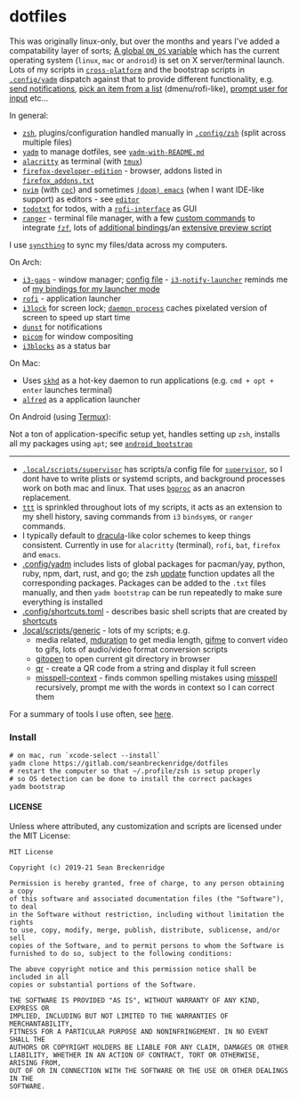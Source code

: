 # dotfiles

This was originally linux-only, but over the months and years I've added a compatability layer of sorts; [A global `ON_OS` variable](.profile) which has the current operating system (`linux`, `mac` or `android`) is set on X server/terminal launch. Lots of my scripts in [`cross-platform`](.local/scripts/cross-platform) and the bootstrap scripts in [`.config/yadm`](.config/yadm) dispatch against that to provide different functionality, e.g. [send notifications](.local/scripts/cross-platform/notify), [pick an item from a list](.local/scripts/cross-platform/picker) (dmenu/rofi-like), [prompt user for input](.local/scripts/cross-platform/input-dialog) etc...

In general:

- [`zsh`](http://zsh.sourceforge.net/), plugins/configuration handled manually in [`.config/zsh`](.config/zsh) (split across multiple files)
- [`yadm`](https://yadm.io) to manage dotfiles, see [`yadm-with-README.md`](.config/yadm/yadm-with-README.md)
- [`alacritty`](https://github.com/alacritty/alacritty) as terminal (with [`tmux`](https://github.com/tmux/tmux))
- [`firefox-developer-edition`](https://www.archlinux.org/packages/community/x86_64/firefox-developer-edition/) - browser, addons listed in [`firefox_addons.txt`](./.local/share/firefox_addons.txt)
- [`nvim`](https://neovim.io/) (with [`coc`](https://github.com/neoclide/coc.nvim)) and sometimes [`(doom) emacs`](https://github.com/hlissner/doom-emacs) (when I want IDE-like support) as editors - see [`editor`](.local/scripts/cross-platform/editor)
- [`todotxt`](http://todotxt.org/) for todos, with a [`rofi-interface`](.local/scripts/generic/todo-prompt) as GUI
- [`ranger`](https://github.com/ranger/ranger) - terminal file manager, with a few [custom commands](.config/ranger/commands.py) to integrate [`fzf`](https://github.com/junegunn/fzf), lots of [additional bindings](.config/ranger/rc.conf)/an [extensive preview script](.config/ranger/scope.sh)

I use [`syncthing`](https://github.com/syncthing/syncthing) to sync my files/data across my computers.

On Arch:

- [`i3-gaps`](https://github.com/Airblader/i3) - window manager; [config file](.config/i3/config) - [`i3-notify-launcher`](https://sean.fish/d/i3-notify-launcher?dark) reminds me of [my bindings for my launcher mode](https://i.imgur.com/m6q3L37.png)
- [`rofi`](https://github.com/davatorium/rofi) - application launcher
- [`i3lock`](https://i3wm.org/i3lock/) for screen lock; [`daemon process`](.local/scripts/cross-platform/lock-screen) caches pixelated version of screen to speed up start time
- [`dunst`](https://dunst-project.org/) for notifications
- [`picom`](https://github.com/yshui/picom) for window compositing
- [`i3blocks`](https://github.com/vivien/i3blocks) as a status bar

On Mac:

- Uses [`skhd`](https://github.com/koekeishiya/skhd) as a hot-key daemon to run applications (e.g. `cmd + opt + enter` launches terminal)
- [`alfred`](https://www.alfredapp.com/) as a application launcher

On Android (using [Termux](https://termux.com/)):

Not a ton of application-specific setup yet, handles setting up `zsh`, installs all my packages using `apt`; see [`android_bootstrap`](./.config/yadm/android_bootstrap)

---

* [`.local/scripts/supervisor`](.local/scripts/supervisor) has scripts/a config file for [`supervisor`](https://github.com/Supervisor/supervisor), so I dont have to write plists or systemd scripts, and background processes work on both mac and linux. That uses [`bgproc`](https://github.com/seanbreckenridge/bgproc) as an anacron replacement.
* [`ttt`](https://github.com/seanbreckenridge/ttt/) is sprinkled throughout lots of my scripts, it acts as an extension to my shell history, saving commands from `i3` `bindsym`s, or `ranger` commands.
* I typically default to [dracula](https://draculatheme.com/)-like color schemes to keep things consistent. Currently in use for `alacritty` (terminal), `rofi`, `bat`, `firefox` and `emacs`.
* [.config/yadm](.config/yadm) includes lists of global packages for pacman/yay, python, ruby, npm, dart, rust, and go; the zsh [update](.config/zsh/functions/update) function updates all the corresponding packages. Packages can be added to the `.txt` files manually, and then `yadm bootstrap` can be run repeatedly to make sure everything is installed
* [.config/shortcuts.toml](.config/shortcuts.toml) - describes basic shell scripts that are created by [shortcuts](https://github.com/seanbreckenridge/shortcuts)
* [.local/scripts/generic](.local/scripts/generic) - lots of my scripts; e.g.
  * media related, [mduration](.local/scripts/generic/mduration) to get media length, [gifme](.local/scripts/generic/gifme) to convert video to gifs, lots of audio/video format conversion scripts
  * [gitopen](.local/scripts/generic/gitopen) to open current git directory in browser
  * [qr](.local/scripts/generic/qr) - create a QR code from a string and display it full screen
  * [misspell-context](.local/scripts/generic/misspell-context) - finds common spelling mistakes using [misspell](https://github.com/client9/misspell) recursively, prompt me with the words in context so I can correct them

For a summary of tools I use often, see [here](https://exobrain.sean.fish/tools/).

### Install

    # on mac, run `xcode-select --install`
    yadm clone https://gitlab.com/seanbreckenridge/dotfiles
    # restart the computer so that ~/.profile/zsh is setup properly
    # so OS detection can be done to install the correct packages
    yadm bootstrap

#### LICENSE

Unless where attributed, any customization and scripts are licensed under the MIT License:

```
MIT License

Copyright (c) 2019-21 Sean Breckenridge

Permission is hereby granted, free of charge, to any person obtaining a copy
of this software and associated documentation files (the "Software"), to deal
in the Software without restriction, including without limitation the rights
to use, copy, modify, merge, publish, distribute, sublicense, and/or sell
copies of the Software, and to permit persons to whom the Software is
furnished to do so, subject to the following conditions:

The above copyright notice and this permission notice shall be included in all
copies or substantial portions of the Software.

THE SOFTWARE IS PROVIDED "AS IS", WITHOUT WARRANTY OF ANY KIND, EXPRESS OR
IMPLIED, INCLUDING BUT NOT LIMITED TO THE WARRANTIES OF MERCHANTABILITY,
FITNESS FOR A PARTICULAR PURPOSE AND NONINFRINGEMENT. IN NO EVENT SHALL THE
AUTHORS OR COPYRIGHT HOLDERS BE LIABLE FOR ANY CLAIM, DAMAGES OR OTHER
LIABILITY, WHETHER IN AN ACTION OF CONTRACT, TORT OR OTHERWISE, ARISING FROM,
OUT OF OR IN CONNECTION WITH THE SOFTWARE OR THE USE OR OTHER DEALINGS IN THE
SOFTWARE.
```
